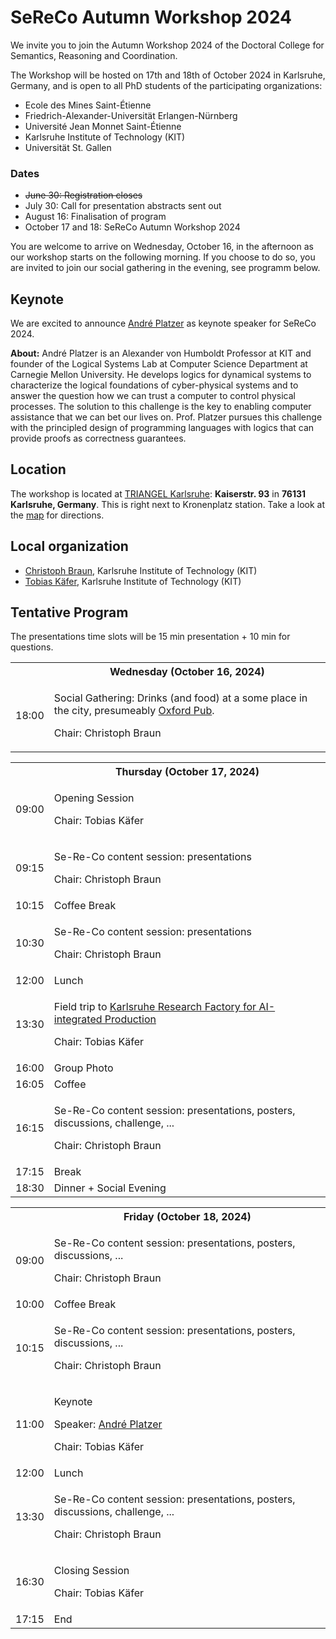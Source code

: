 ---
---
# SeReCo Autumn Workshop 2024

We invite you to join the Autumn Workshop 2024 of the Doctoral College for Semantics, Reasoning and Coordination. 

The Workshop will be hosted on 17th and 18th of October 2024 in Karlsruhe, Germany, and is open to all PhD students of the participating organizations:

* Ecole des Mines Saint-Étienne
* Friedrich-Alexander-Universität Erlangen-Nürnberg
* Université Jean Monnet Saint-Étienne
* Karlsruhe Institute of Technology (KIT)
* Universität St. Gallen

### Dates
* <s>June 30: Registration closes</s>
* July 30: Call for presentation abstracts sent out
* August 16: Finalisation of program
* October 17 and 18: SeReCo Autumn Workshop 2024

You are welcome to arrive on Wednesday, October 16, in the afternoon as our workshop starts on the following morning. 
If you choose to do so, you are invited to join our social gathering in the evening, see programm below.

## Keynote
We are excited to announce <a target="_blank" href="https://logic.kastel.kit.edu/andre.html">André Platzer</a> as keynote speaker for SeReCo 2024.

<b>About:</b>
André Platzer is an Alexander von Humboldt Professor at KIT and founder of the Logical Systems Lab at Computer Science Department at Carnegie Mellon University.
He develops logics for dynamical systems to characterize the logical foundations of cyber-physical systems and to answer the question how we can trust a computer to control physical processes. 
The solution to this challenge is the key to enabling computer assistance that we can bet our lives on. 
Prof. Platzer pursues this challenge with the principled design of programming languages with logics that can provide proofs as correctness guarantees. 

## Location

The workshop is located at [TRIANGEL Karlsruhe](https://www.triangel.space/): **Kaiserstr. 93** in **76131 Karlsruhe, Germany**.
This is right next to Kronenplatz station.
Take a look at the [map](https://maps.app.goo.gl/7WrTk5fSvrxUsEjg9) for directions.


## Local organization
* [Christoph Braun](https://aifb.kit.edu/web/Christoph_Braun/en), Karlsruhe Institute of Technology (KIT)
* [Tobias Käfer](https://aifb.kit.edu/web/Tobias_Käfer/en), Karlsruhe Institute of Technology (KIT)


## Tentative Program

<p>The presentations time slots will be 15 min presentation + 10 min for questions.</p>

<table class="agenda">
  <tr>
    <th></th>
    <th>Wednesday (October 16, 2024)</th>
  </tr>
  <tr>
    <td>18:00</td>
    <td class="highlight">
      <p>Social Gathering: Drinks (and food) at a some place in the city, presumeably <a target="_blank" href="https://maps.app.goo.gl/PRsVYxzYcMpLpuqw7">Oxford Pub</a>.</p> 
      <p>Chair: Christoph Braun</p>
    </td>
  </tr>
</table>

<table class="agenda">
  <tr>
    <th></th>
    <th>Thursday (October 17, 2024)</th>
  </tr>
  <tr>
    <td>09:00</td>
    <td class="admin">
      <p>Opening Session</p>
      <p>Chair: Tobias Käfer</p>
    </td>
  </tr>
  <tr>
    <td>09:15</td>
    <td class="presentation">
      <p>Se-Re-Co content session: presentations</p>
      <p>Chair: Christoph Braun</p>
    </td>
  </tr>
  <tr>
    <td>10:15</td>
    <td class="admin">Coffee Break</td>
  </tr>
  <tr>
    <td>10:30</td>
    <td class="presentation">
      <p>Se-Re-Co content session: presentations</p>
      <p>Chair: Christoph Braun</p>
    </td>
  </tr>
  <tr>
    <td>12:00</td>
    <td class="admin">Lunch</td>
  </tr>
  <tr>
    <td>13:30</td>
    <td class="highlight">
      <p>Field trip to <a target="_blank" href="https://www.karlsruher-forschungsfabrik.de/en.html">Karlsruhe Research Factory for AI-integrated Production</a></p>
      <p>Chair: Tobias Käfer</p>
    </td>
  </tr>
    <tr>
    <td>16:00</td>
    <td class="admin">Group Photo</td>
  </tr>
  <tr>
    <td>16:05</td>
    <td class="admin">Coffee</td>
  </tr>
  <tr>
    <td>16:15</td>
<td class="presentation">
      <p>Se-Re-Co content session: presentations, posters, discussions, challenge, ...</p>
      <p>Chair: Christoph Braun</p>
    </td>
  </tr>
  <tr>
    <td>17:15</td>
    <td class="admin">Break</td>
  </tr>
  <tr>
    <td>18:30</td>
    <td class="highlight">Dinner + Social Evening</td>
  </tr>
</table>

<table class="agenda">
  <tr>
    <th></th>
    <th>Friday (October 18, 2024)</th>
  </tr>
   <tr>
    <td>09:00</td>
<td class="presentation">
      <p>Se-Re-Co content session: presentations, posters, discussions, ...</p>
      <p>Chair: Christoph Braun</p>
    </td>
  </tr>
  <tr>
    <td>10:00</td>
    <td class="admin">Coffee Break</td>
  </tr>
 <tr>
    <td>10:15</td>
    <td class="presentation">
      <p>Se-Re-Co content session: presentations, posters, discussions, ...</p>
      <p>Chair: Christoph Braun</p>
    </td>
  </tr>
  <tr>
    <td>11:00</td>
    <td class="highlight">
      <p>Keynote</p>
      <p>Speaker: <a target="_blank" href="https://logic.kastel.kit.edu/andre.html">André Platzer</a></p>
      <p>Chair: Tobias Käfer</p>
    </td>
  </tr>
  <tr>
    <td>12:00</td>
    <td class="admin">Lunch</td>
  </tr>
  <tr>
    <td>13:30</td>
    <td class="presentation">
      <p>Se-Re-Co content session: presentations, posters, discussions, challenge, ...</p>
      <p>Chair: Christoph Braun</p>
    </td>
  </tr>
  <tr>
    <td>16:30</td>
    <td class="admin">
      <p>Closing Session</p>
      <p>Chair: Tobias Käfer</p>
    </td>
  </tr>
  <tr>
    <td>17:15</td>
    <td>End</td>
  </tr>
</table>
